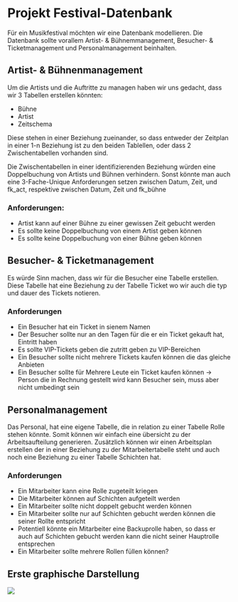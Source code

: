 # Projekt Festival-Datenbank

Für ein Musikfestival möchten wir eine Datenbank modellieren. Die Datenbank sollte vorallem  Artist- & Bühnemmanagement, Besucher- & Ticketmanagement und Personalmanagement beinhalten.


## Artist- & Bühnenmanagement

Um die Artists und die Auftritte zu managen haben wir uns gedacht, dass wir 3 Tabellen erstellen könnten:

- Bühne
- Artist
- Zeitschema

Diese stehen in einer Beziehung zueinander, so dass entweder der Zeitplan in einer 1-n Beziehung ist zu den beiden Tablellen, oder dass 2 Zwischentabellen vorhanden sind.

Die Zwischentabellen in einer identifizierenden Beziehung würden eine Doppelbuchung von Artists und Bühnen verhindern.
Sonst könnte man auch eine 3-Fache-Unique Anforderungen setzen zwischen Datum, Zeit, und fk_act, respektive zwischen Datum, Zeit und fk_bühne

### Anforderungen:

- Artist kann auf einer Bühne zu einer gewissen Zeit gebucht werden
- Es sollte keine Doppelbuchung von einem Artist geben können
- Es sollte keine Doppelbuchung von einer Bühne geben können

## Besucher- & Ticketmanagement

Es würde Sinn machen, dass wir für die Besucher eine Tabelle erstellen. Diese Tabelle hat eine Beziehung zu der Tabelle Ticket wo wir auch die typ und dauer des Tickets notieren.

### Anforderungen

- Ein Besucher hat ein Ticket in sienem Namen
- Der Besucher sollte nur an den Tagen für die er ein Ticket gekauft hat, Eintritt haben
- Es sollte VIP-Tickets geben die zutritt geben zu VIP-Bereichen
- Ein Besucher sollte nicht mehrere Tickets kaufen können die das gleiche Anbieten
- Ein Besucher sollte für Mehrere Leute ein Ticket kaufen können -> Person die in Rechnung gestellt wird kann Besucher sein, muss aber nicht umbedingt sein


## Personalmanagement

Das Personal, hat eine eigene Tabelle, die in relation zu einer Tabelle Rolle stehen könnte. Somit können wir einfach eine übersicht zu der Arbeitsaufteilung generieren. Zusätzlich können wir einen Arbeitsplan erstellen der in einer Beziehung zu der Mitarbeitertabelle steht und auch noch eine Beziehung zu einer Tabelle Schichten hat.

### Anforderungen

- Ein Mitarbeiter kann eine Rolle zugeteilt kriegen
- Die Mitarbeiter können auf Schichten aufgeteilt werden
- Ein Mitarbeiter sollte nicht doppelt gebucht werden können
- Ein Mitarbeiter sollte nur auf Schichten gebucht werden können die seiner Rollte entspricht
- Potentiell könnte ein Mitarbeiter eine Backuprolle haben, so dass er auch auf Schichten gebucht werden kann die nicht seiner Hauptrolle entsprechen
- Ein Mitarbeiter sollte mehrere Rollen füllen können?


## Erste graphische Darstellung

![](../uerberblick_erd.png)
